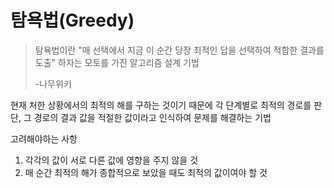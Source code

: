 # 탐욕법\(Greedy\)

> 탐욕법이란 "매 선택에서 지금 이 순간 당장 최적인 답을 선택하여 적합한 결과를 도출" 하자는 모토를 가진 알고리즘 설계 기법
>
> -나무위키



현재 처한 상황에서의 최적의 해를 구하는 것이기 때문에 각 단계별로 최적의 경로를 판단, 그 경로의 결과 값을 적절한 값이라고 인식하여 문제를 해결하는 기법



고려해야하는 사항

1. 각각의 값이 서로 다른 값에 영향을 주지 않을 것
2. 매 순간 최적의 해가 종합적으로 보았을 때도 최적의 값이여야 할 것





